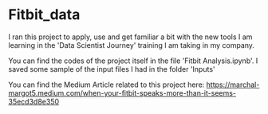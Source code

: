 # Fitbit_data


I ran this project to apply, use and get familiar a bit with the new tools I am learning in the 'Data Scientist Journey' training I am taking in my company. 

You can find the codes of the project itself in the file 'Fitbit Analysis.ipynb'. I saved some sample of the input files I had in the folder 'Inputs'

You can find the Medium Article related to this project here: 
https://marchal-margot5.medium.com/when-your-fitbit-speaks-more-than-it-seems-35ecd3d8e350
